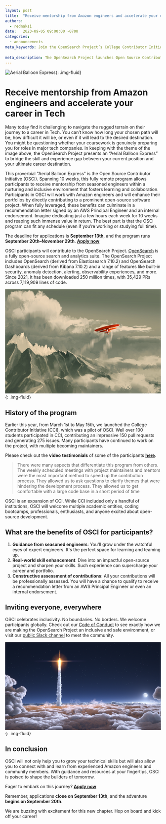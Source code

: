 ```yaml
---
layout: post
title:  "Receive mentorship from Amazon engineers and accelerate your career in Tech"
authors:
  - rednaksi
date:   2023-09-05 09:00:00 -0700
categories:
  - announcements
meta_keywords: Join the OpenSearch Project’s College Contributor Initiative and receive mentorship while collaborating closely with AWS engineers and growing your open-source project knowledge.

meta_description: The OpenSearch Project launches Open Source Contributor Initiative (OSCI). Spanning 10 weeks, this fully remote program allows participants to receive mentorship from seasoned engineers within a nurturing and inclusive environment. Participants in OSCI will work with Amazon engineers and will enhance their portfolios by directly contributing to a prominent open-source software project. When fully leveraged, these benefits can culminate in a recommendation letter signed by an AWS Principal Engineer and an internal endorsement.
---
```



<img src="/assets/media/blog-images/2023-09-05-college-contributor-initiative/Hot Air Balloon.jpg" alt="Aerial Balloon Express"/>{: .img-fluid}
# Receive mentorship from Amazon engineers and accelerate your career in Tech

Many today find it challenging to navigate the rugged terrain on their journey to a career in Tech. You can’t know how long your chosen path will be, how difficult it will be, or even if it will lead to the desired destination. You might be questioning whether your coursework is genuinely preparing you for roles in major tech companies. In keeping with the theme of the image above, the OpenSearch Project presents an “Aerial Balloon Express” to bridge the skill and experience gap between your current position and your ultimate career destination. 

This proverbial "Aerial Balloon Express" is the Open Source Contributor Initiative (OSCI). Spanning 10 weeks, this fully remote program allows participants to receive mentorship from seasoned engineers within a nurturing and inclusive environment that fosters learning and collaboration. Participants in OSCI will work with Amazon engineers and will enhance their portfolios by directly contributing to a prominent open-source software project. When fully leveraged, these benefits can culminate in a recommendation letter signed by an AWS Principal Engineer and an internal endorsement. Imagine dedicating just a few hours each week for 10 weeks and reaping such immense value in return. The best part is that the OSCI program can fit any schedule (even if you’re working or studying full time).

The deadline for applications is **September 13th**, and the program runs **September 20th–November 29th**.
**[Apply now](https://amazonmr.au1.qualtrics.com/jfe/form/SV_esNNNyGLItb5iPY)**

OSCI participants will contribute to the OpenSearch Project. [OpenSearch](https://github.com/opensearch-project) is a fully open-source search and analytics suite. The OpenSearch Project includes OpenSearch (derived from Elasticsearch 7.10.2) and OpenSearch Dashboards (derived from Kibana 7.10.2) and a range of features like built-in security, anomaly detection, alerting, observability experiences, and more. Since 2021, it has been downloaded 250 million times, with 35,429 PRs across 7,119,909 lines of code.

<img src="/assets/media/blog-images/2023-09-05-college-contributor-initiative/You don't have to do it Alone.jpeg" alt="Not our first Rodeo"/>{: .img-fluid}
## History of the program

Earlier this year, from March 1st to May 15th, we launched the College Contributor Initiative (CCI), which was a pilot of OSCI. Well over 100 students participated in CCI, contributing an impressive 150 pull requests and generating 275 issues. Many participants have continued to work on the project, with multiple becoming maintainers.

Please check out the **video** **testimonials** of some of the participants **[here](https://www.youtube.com/playlist?list=PLzgr9zSpws162v-8eNXgus5SFah73FjG6)**.

>There were many aspects that differentiate this program from others. The weekly scheduled meetings with project maintainers and mentors were the most important method to speed up the contribution process. They allowed us to ask questions to clarify themes that were hindering the development process. They allowed us to get comfortable with a large code base in a short period of time

OSCI is an expansion of CCI. While CCI included only a handful of institutions, OSCI will welcome multiple academic entities, coding bootcamps, professionals, enthusiasts, and anyone excited about open-source development.

## What are the benefits of OSCI for participants?

1. **Guidance from seasoned engineers**: You'll grow under the watchful eyes of expert engineers. It's the perfect space for learning and teaming up.
2. **Real-world skill enhancement**: Dive into an impactful open-source project and sharpen your skills. Such experience can supercharge your career and portfolio. 
3. **Constructive assessment of contributions**: All your contributions will be professionally assessed. You will have a chance to qualify to receive a recommendation letter from an AWS Principal Engineer or even an internal endorsement.

## **Inviting everyone, everywhere**

OSCI celebrates inclusivity. No boundaries. No borders. We welcome participants globally. Check out our [Code of Conduct](https://opensearch.org/codeofconduct.html) to see exactly how we are making the OpenSearch Project an inclusive and safe environment, or visit our [public Slack channel](https://opensearch.org/slack.html) to meet the community. 

<img src="/assets/media/blog-images/2023-09-05-college-contributor-initiative/Rocket Leaving Earth.jpeg" alt="Kickstart your career"/>{: .img-fluid}
## **In conclusion**

OSCI will not only help you to grow your technical skills but will also allow you to connect with and learn from experienced Amazon engineers and community members. With guidance and resources at your fingertips, OSCI is poised to shape the builders of tomorrow.

Eager to embark on this journey? **[Apply now](https://amazonmr.au1.qualtrics.com/jfe/form/SV_esNNNyGLItb5iPY)**

Remember, applications **close on September 13th**, and the adventure **begins on September 20th**.

We are buzzing with excitement for this new chapter. Hop on board and kick off your career!



